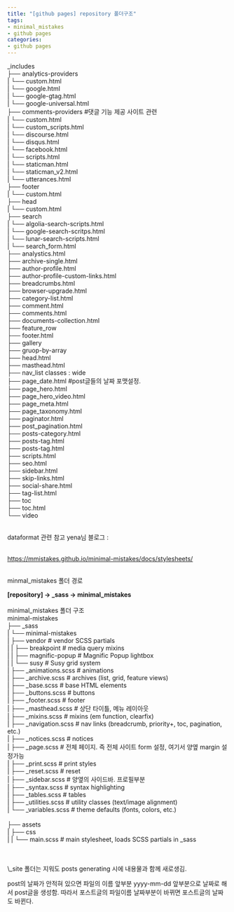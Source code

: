 ```yaml
---
title: "[github pages] repository 폴더구조"
tags:
- minimal_mistakes
- github pages
categories:
- github pages
---
```


\_includes
<br>├── analytics-providers
 <br>|  └── custom.html
 <br>|  └── google.html
 <br>|  └── google-gtag.html
 <br>|  └── google-universal.html
<br>├── comments-providers                      #댓글 기능 제공 사이트 관련
 <br>|  └── custom.html
 <br>|  └── custom_scripts.html
 <br>|  └── discourse.html
 <br>|  └── disqus.html
 <br>|  └── facebook.html
 <br>|  └── scripts.html
 <br>|  └── staticman.html
 <br>|  └── staticman_v2.html
 <br>|  └── utterances.html
<br>├── footer
<br>|  └── custom.html
<br>├── head
<br>|  └── custom.html
<br>├── search
<br>|  └── algolia-search-scripts.html
<br>|  └── google-search-scritps.html
<br>|  └── lunar-search-scripts.html
<br>|  └── search_form.html
<br>├── analystics.html
<br>├── archive-single.html
<br>├── author-profile.html
<br>├── author-profile-custom-links.html
<br>├── breadcrumbs.html
<br>├── browser-upgrade.html
<br>├── category-list.html
<br>├── comment.html
<br>├── comments.html
<br>├── documents-collection.html
<br>├── feature_row
<br>├── footer.html
<br>├── gallery
<br>├── gruop-by-array
<br>├── head.html
<br>├── masthead.html
<br>├── nav_list
classes : wide
<br>├── page_date.html                         #post글들의 날짜 포맷설정. 
<br>├── page_hero.html
<br>├── page_hero_video.html
<br>├── page_meta.html
<br>├── page_taxonomy.html
<br>├── paginator.html
<br>├── post_pagination.html
<br>├── posts-category.html
<br>├── posts-tag.html
<br>├── posts-tag.html
<br>├── scripts.html
<br>├── seo.html
<br>├── sidebar.html
<br>├── skip-links.html
<br>├── social-share.html
<br>├── tag-list.html
<br>├── toc
<br>├── toc.html
<br>└── video
<br>

<br>
dataformat 관련 참고
yena님 블로그 : <https://blog.yena.io/studynote/2017/11/06/Date-Formatting.html>

<br>
<br>


<https://mmistakes.github.io/minimal-mistakes/docs/stylesheets/>

<br>
minmal_mistakes 폴더 경로

**[repository] -> \_sass -> minimal_mistakes**
<br>
<br>
minimal_mistakes 폴더 구조
<br>
 minimal-mistakes
<br>├── _sass
<br>|  └── minimal-mistakes
<br>|     ├── vendor               # vendor SCSS partials
<br>|     |   ├── breakpoint       # media query mixins
<br>|     |   ├── magnific-popup   # Magnific Popup lightbox
<br>|     |   └── susy             # Susy grid system
<br>|     ├── _animations.scss     # animations
<br>|     ├── _archive.scss        # archives (list, grid, feature views)
<br>|     ├── _base.scss           # base HTML elements 
<br>|     ├── _buttons.scss        # buttons
<br>|     ├── _footer.scss         # footer
<br>|     ├── _masthead.scss       # 상단 타이틀, 메뉴 레이아웃
<br>|     ├── _mixins.scss         # mixins (em function, clearfix)
<br>|     ├── _navigation.scss  # nav links (breadcrumb, priority+, toc, pagination, etc.)
<br>|     ├── _notices.scss        # notices
<br>|     ├── _page.scss           # 전체 페이지. 즉 전체 사이트 form 설정, 여기서 양옆 margin 설정가능
<br>|     ├── _print.scss          # print styles
<br>|     ├── _reset.scss          # reset
<br>|     ├── _sidebar.scss        # 양옆의 사이드바. 프로필부분
<br>|     ├── _syntax.scss         # syntax highlighting
<br>|     ├── _tables.scss         # tables
<br>|     ├── _utilities.scss      # utility classes (text/image alignment)
<br>|     └── _variables.scss      # theme defaults (fonts, colors, etc.)  
<br>├── assets
<br>|  ├── css
<br>|  |  └── main.scss            # main stylesheet, loads SCSS partials in _sass


<br>
<br>
\_site 폴더는 지워도 posts generating 시에 내용물과 함께 새로생김.

post의 날짜가 안적혀 있으면 파일의 이름 앞부분 yyyy-mm-dd 앞부분으로 날짜로 해서 post글을 생성함.
따라서 포스트글의 파일이름 날짜부분이 바뀌면 포스트글의 날짜도 바뀐다.
